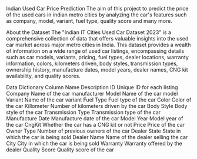 Indian Used Car Price Prediction
The aim of this project to predict the price of the used cars in indian metro cities by analyzing the car's features such as company, model, variant, fuel type, quality score and many more.

About the Dataset
The "Indian IT Cities Used Car Dataset 2023" is a comprehensive collection of data that offers valuable insights into the used car market across major metro cities in India. This dataset provides a wealth of information on a wide range of used car listings, encompassing details such as car models, variants, pricing, fuel types, dealer locations, warranty information, colors, kilometers driven, body styles, transmission types, ownership history, manufacture dates, model years, dealer names, CNG kit availability, and quality scores.

Data Dictionary
Column Name	Description
ID	Unique ID for each listing
Company	Name of the car manufacturer
Model	Name of the car model
Variant	Name of the car variant
Fuel Type	Fuel type of the car
Color	Color of the car
Killometer	Number of kilometers driven by the car
Body Style	Body style of the car
Transmission Type	Transmission type of the car
Manufacture Date	Manufacture date of the car
Model Year	Model year of the car
CngKit	Whether the car has a CNG kit or not
Price	Price of the car
Owner Type	Number of previous owners of the car
Dealer State	State in which the car is being sold
Dealer Name	Name of the dealer selling the car
City	City in which the car is being sold
Warranty	Warranty offered by the dealer
Quality Score	Quality score of the car
